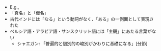 
- E.g.,
- 「真名」と「仮名」
- 古代インドには「なる」という動詞がなく、「ある」の一側面として表現された
- ペルシア語・アラビア語・サンスクリット語には「主観」にあたる言葉がない
	- シャエガン: 「普遍的と個別的の峻別がかわりに基礎になる」[分節]